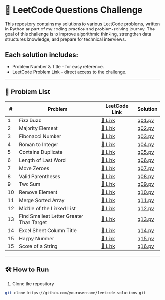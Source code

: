 # 🚀 LeetCode Questions Challenge

This repository contains my solutions to various LeetCode problems, written in Python as part of my coding practice and problem-solving journey.
The goal of this challenge is to improve algorithmic thinking, strengthen data structures knowledge, and prepare for technical interviews.

## Each solution includes:

- Problem Number & Title – for easy reference.
- LeetCode Problem Link – direct access to the challenge.
---

## 📜 Problem List

| #  | Problem | LeetCode Link                                                          | Solution           |
|----|---------|------------------------------------------------------------------------|--------------------|
| 1  | Fizz Buzz | [🔗 Link](https://leetcode.com/problems/fizz-buzz/)                    | [q01.py](./q01.py) |
| 2  | Majority Element | [🔗 Link](https://leetcode.com/problems/majority-element/)             | [q02.py](./q02.py) |
| 3  | Fibonacci Number | [🔗 Link](https://leetcode.com/problems/fibonacci-number/)             | [q03.py](./q03.py) |
| 4  | Roman to Integer | [🔗 Link](https://leetcode.com/problems/roman-to-integer/)             | [q04.py](./q04.py) |
| 5  | Contains Duplicate | [🔗 Link](https://leetcode.com/problems/contains-duplicate/)           | [q05.py](./q05.py) |
| 6  | Length of Last Word | [🔗 Link](https://leetcode.com/problems/length-of-last-word/)          | [q06.py](./q06.py) |
| 7  | Move Zeroes | [🔗 Link](https://leetcode.com/problems/move-zeroes/)                  | [q07.py](./q07.py) |
| 8  | Valid Parentheses | [🔗 Link](https://leetcode.com/problems/valid-parentheses/)            | [q08.py](./q08.py) |
| 9  | Two Sum | [🔗 Link](https://leetcode.com/problems/two-sum/)                      | [q09.py](./q09.py) |
| 10 | Remove Element | [🔗 Link](https://leetcode.com/problems/remove-element/)               | [q10.py](./q10.py) |
| 11 | Merge Sorted Array | [🔗 Link](https://leetcode.com/problems/merge-sorted-array/)           | [q11.py](./q11.py) |
| 12 | Middle of the Linked List | [🔗 Link](https://leetcode.com/problems/middle-of-the-linked-list/)    | [q12.py](./q12.py) |
| 13 | Find Smallest Letter Greater Than Target | [🔗 Link](https://leetcode.com/problems/find-smallest-letter-greater-than-target/) | [q13.py](./q13.py) |
| 14 | Excel Sheet Column Title | [🔗 Link](https://leetcode.com/problems/excel-sheet-column-title/) | [q14.py](./q14.py) |
| 15 | Happy Number | [🔗 Link](https://leetcode.com/problems/happy-number/) | [q15.py](./q15.py) |
| 15 | Score of a String | [🔗 Link](https://leetcode.com/problems/score-of-a-string/) | [q16.py](./q16.py) |


---

## 🛠 How to Run
1. Clone the repository
```bash
git clone https://github.com/yourusername/leetcode-solutions.git